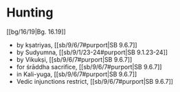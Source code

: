 # Hunting

[[bg/16/19|Bg. 16.19]]

* by kṣatriyas, [[sb/9/6/7#purport|SB 9.6.7]]
* by Sudyumna, [[sb/9/1/23-24#purport|SB 9.1.23-24]]
* by Vikukṣi, [[sb/9/6/7#purport|SB 9.6.7]]
* for śrāddha sacrifice, [[sb/9/6/7#purport|SB 9.6.7]]
* in Kali-yuga, [[sb/9/6/7#purport|SB 9.6.7]]
* Vedic injunctions restrict, [[sb/9/6/7#purport|SB 9.6.7]]
